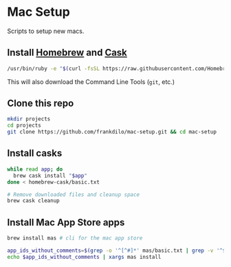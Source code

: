 # Mac Setup

Scripts to setup new macs.



## Install [Homebrew](https://brew.sh/) and [Cask](https://caskroom.github.io/)

```sh
/usr/bin/ruby -e "$(curl -fsSL https://raw.githubusercontent.com/Homebrew/install/master/install)" && brew tap caskroom/cask
```

This will also download the Command Line Tools (`git`, etc.)



## Clone this repo

```sh
mkdir projects
cd projects
git clone https://github.com/frankdilo/mac-setup.git && cd mac-setup
```



## Install casks

```sh
while read app; do
  brew cask install "$app"
done < homebrew-cask/basic.txt
```



```sh
# Remove downloaded files and cleanup space
brew cask cleanup
```



## Install Mac App Store apps

```sh
brew install mas # cli for the mac app store
```

```sh
app_ids_without_comments=$(grep -o '^[^#]*' mas/basic.txt | grep -v '^$')
echo $app_ids_without_comments | xargs mas install
```

